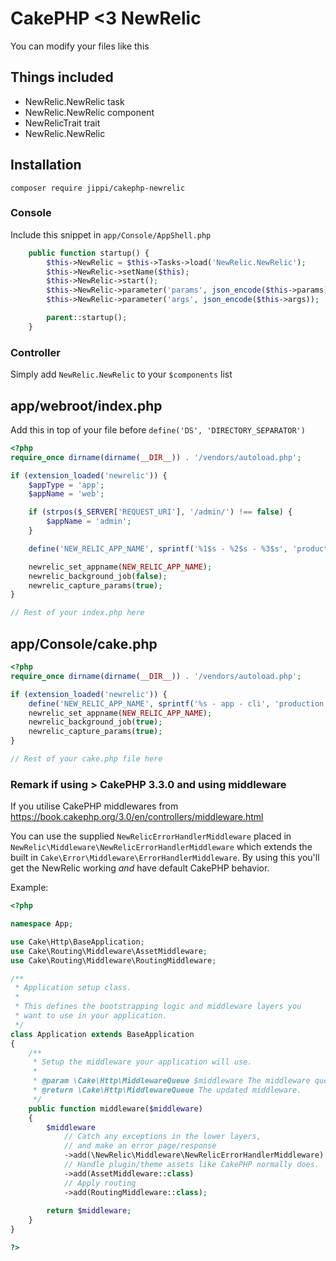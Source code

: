 # CakePHP <3 NewRelic

You can modify your files like this

## Things included

- NewRelic.NewRelic task
- NewRelic.NewRelic component
- NewRelicTrait trait
- NewRelic.NewRelic

## Installation

```
composer require jippi/cakephp-newrelic
```


### Console

Include this snippet in `app/Console/AppShell.php`

```php
	public function startup() {
		$this->NewRelic = $this->Tasks->load('NewRelic.NewRelic');
		$this->NewRelic->setName($this);
		$this->NewRelic->start();
		$this->NewRelic->parameter('params', json_encode($this->params));
		$this->NewRelic->parameter('args', json_encode($this->args));

		parent::startup();
	}
```

### Controller

Simply add `NewRelic.NewRelic` to your `$components` list

## app/webroot/index.php

Add this in top of your file before `define('DS', 'DIRECTORY_SEPARATOR')`

```php
<?php
require_once dirname(dirname(__DIR__)) . '/vendors/autoload.php';

if (extension_loaded('newrelic')) {
	$appType = 'app';
	$appName = 'web';

	if (strpos($_SERVER['REQUEST_URI'], '/admin/') !== false) {
		$appName = 'admin';
	}

	define('NEW_RELIC_APP_NAME', sprintf('%1$s - %2$s - %3$s', 'production', $appType, $appName));

	newrelic_set_appname(NEW_RELIC_APP_NAME);
	newrelic_background_job(false);
	newrelic_capture_params(true);
}

// Rest of your index.php here
```

## app/Console/cake.php

```php
<?php
require_once dirname(dirname(__DIR__)) . '/vendors/autoload.php';

if (extension_loaded('newrelic')) {
	define('NEW_RELIC_APP_NAME', sprintf('%s - app - cli', 'production'));
	newrelic_set_appname(NEW_RELIC_APP_NAME);
	newrelic_background_job(true);
	newrelic_capture_params(true);
}

// Rest of your cake.php file here
```

### Remark if using > CakePHP 3.3.0 and using middleware
If you utilise CakePHP middlewares from https://book.cakephp.org/3.0/en/controllers/middleware.html 

You can use the supplied `NewRelicErrorHandlerMiddleware` placed in `NewRelic\Middleware\NewRelicErrorHandlerMiddleware` which extends the built in `Cake\Error\Middleware\ErrorHandlerMiddleware`. By using this you'll get the NewRelic working *and* have default CakePHP behavior.

Example:

```php
<?php

namespace App;

use Cake\Http\BaseApplication;
use Cake\Routing\Middleware\AssetMiddleware;
use Cake\Routing\Middleware\RoutingMiddleware;

/**
 * Application setup class.
 *
 * This defines the bootstrapping logic and middleware layers you
 * want to use in your application.
 */
class Application extends BaseApplication
{
    /**
     * Setup the middleware your application will use.
     *
     * @param \Cake\Http\MiddlewareQueue $middleware The middleware queue to setup.
     * @return \Cake\Http\MiddlewareQueue The updated middleware.
     */
    public function middleware($middleware)
    {
        $middleware
            // Catch any exceptions in the lower layers,
            // and make an error page/response
            ->add(\NewRelic\Middleware\NewRelicErrorHandlerMiddleware)
            // Handle plugin/theme assets like CakePHP normally does.
            ->add(AssetMiddleware::class)
            // Apply routing
            ->add(RoutingMiddleware::class);
	    
        return $middleware;
    }
}

?>
```
